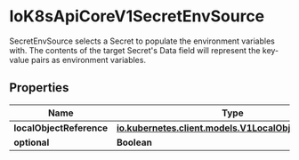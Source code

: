 

# IoK8sApiCoreV1SecretEnvSource

SecretEnvSource selects a Secret to populate the environment variables with.  The contents of the target Secret's Data field will represent the key-value pairs as environment variables.
## Properties

Name | Type | Description | Notes
------------ | ------------- | ------------- | -------------
**localObjectReference** | [**io.kubernetes.client.models.V1LocalObjectReference**](io.kubernetes.client.models.V1LocalObjectReference.md) |  |  [optional]
**optional** | **Boolean** |  |  [optional]



